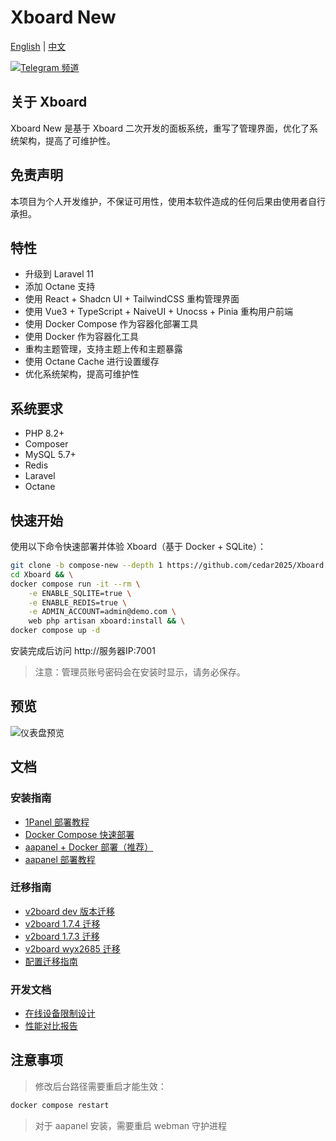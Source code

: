 # Xboard New

[English](README.md) | [中文](README_CN.md)

[![Telegram 频道](https://img.shields.io/badge/Telegram-Channel-blue)](https://t.me/XboardOfficial)

## 关于 Xboard
Xboard New 是基于 Xboard 二次开发的面板系统，重写了管理界面，优化了系统架构，提高了可维护性。

## 免责声明
本项目为个人开发维护，不保证可用性，使用本软件造成的任何后果由使用者自行承担。

## 特性
- 升级到 Laravel 11
- 添加 Octane 支持
- 使用 React + Shadcn UI + TailwindCSS 重构管理界面
- 使用 Vue3 + TypeScript + NaiveUI + Unocss + Pinia 重构用户前端
- 使用 Docker Compose 作为容器化部署工具
- 使用 Docker 作为容器化工具
- 重构主题管理，支持主题上传和主题暴露
- 使用 Octane Cache 进行设置缓存
- 优化系统架构，提高可维护性

## 系统要求
- PHP 8.2+
- Composer
- MySQL 5.7+
- Redis
- Laravel
- Octane

## 快速开始
使用以下命令快速部署并体验 Xboard（基于 Docker + SQLite）：

```bash
git clone -b compose-new --depth 1 https://github.com/cedar2025/Xboard && \
cd Xboard && \
docker compose run -it --rm \
    -e ENABLE_SQLITE=true \
    -e ENABLE_REDIS=true \
    -e ADMIN_ACCOUNT=admin@demo.com \
    web php artisan xboard:install && \
docker compose up -d
```
安装完成后访问 http://服务器IP:7001

> 注意：管理员账号密码会在安装时显示，请务必保存。

## 预览
![仪表盘预览](./docs/images/dashboard.png)

## 文档

### 安装指南
- [1Panel 部署教程](./docs/zh-CN/installation/1panel.md)
- [Docker Compose 快速部署](./docs/zh-CN/installation/docker-compose.md)
- [aapanel + Docker 部署（推荐）](./docs/zh-CN/installation/aapanel-docker.md)
- [aapanel 部署教程](./docs/zh-CN/installation/aapanel.md)

### 迁移指南
- [v2board dev 版本迁移](./docs/zh-CN/migration/v2board-dev.md)
- [v2board 1.7.4 迁移](./docs/zh-CN/migration/v2board-1.7.4.md)
- [v2board 1.7.3 迁移](./docs/zh-CN/migration/v2board-1.7.3.md)
- [v2board wyx2685 迁移](./docs/zh-CN/migration/v2board-wyx2685.md)
- [配置迁移指南](./docs/zh-CN/migration/config.md)

### 开发文档
- [在线设备限制设计](./docs/zh-CN/development/device-limit.md)
- [性能对比报告](./docs/zh-CN/development/performance.md)

## 注意事项
> 修改后台路径需要重启才能生效：
```bash
docker compose restart
```
> 对于 aapanel 安装，需要重启 webman 守护进程 